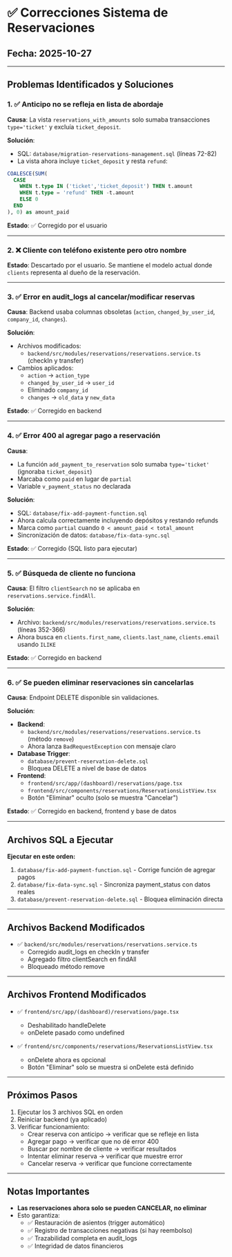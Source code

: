 # ✅ Correcciones Sistema de Reservaciones

## Fecha: 2025-10-27

---

## Problemas Identificados y Soluciones

### 1. ✅ Anticipo no se refleja en lista de abordaje

**Causa**: La vista `reservations_with_amounts` solo sumaba transacciones `type='ticket'` y excluía `ticket_deposit`.

**Solución**: 
- SQL: `database/migration-reservations-management.sql` (líneas 72-82)
- La vista ahora incluye `ticket_deposit` y resta `refund`:
```sql
COALESCE(SUM(
  CASE 
    WHEN t.type IN ('ticket','ticket_deposit') THEN t.amount
    WHEN t.type = 'refund' THEN -t.amount
    ELSE 0
  END
), 0) as amount_paid
```

**Estado**: ✅ Corregido por el usuario

---

### 2. ❌ Cliente con teléfono existente pero otro nombre

**Estado**: Descartado por el usuario. Se mantiene el modelo actual donde `clients` representa al dueño de la reservación.

---

### 3. ✅ Error en audit_logs al cancelar/modificar reservas

**Causa**: Backend usaba columnas obsoletas (`action`, `changed_by_user_id`, `company_id`, `changes`).

**Solución**:
- Archivos modificados:
  - `backend/src/modules/reservations/reservations.service.ts` (checkIn y transfer)
- Cambios aplicados:
  - `action` → `action_type`
  - `changed_by_user_id` → `user_id`
  - Eliminado `company_id`
  - `changes` → `old_data` y `new_data`

**Estado**: ✅ Corregido en backend

---

### 4. ✅ Error 400 al agregar pago a reservación

**Causa**: 
- La función `add_payment_to_reservation` solo sumaba `type='ticket'` (ignoraba `ticket_deposit`)
- Marcaba como `paid` en lugar de `partial`
- Variable `v_payment_status` no declarada

**Solución**:
- SQL: `database/fix-add-payment-function.sql`
- Ahora calcula correctamente incluyendo depósitos y restando refunds
- Marca como `partial` cuando `0 < amount_paid < total_amount`
- Sincronización de datos: `database/fix-data-sync.sql`

**Estado**: ✅ Corregido (SQL listo para ejecutar)

---

### 5. ✅ Búsqueda de cliente no funciona

**Causa**: El filtro `clientSearch` no se aplicaba en `reservations.service.findAll`.

**Solución**:
- Archivo: `backend/src/modules/reservations/reservations.service.ts` (líneas 352-366)
- Ahora busca en `clients.first_name`, `clients.last_name`, `clients.email` usando `ILIKE`

**Estado**: ✅ Corregido en backend

---

### 6. ✅ Se pueden eliminar reservaciones sin cancelarlas

**Causa**: Endpoint DELETE disponible sin validaciones.

**Solución**:
- **Backend**: 
  - `backend/src/modules/reservations/reservations.service.ts` (método `remove`)
  - Ahora lanza `BadRequestException` con mensaje claro
- **Database Trigger**: 
  - `database/prevent-reservation-delete.sql`
  - Bloquea DELETE a nivel de base de datos
- **Frontend**: 
  - `frontend/src/app/(dashboard)/reservations/page.tsx`
  - `frontend/src/components/reservations/ReservationsListView.tsx`
  - Botón "Eliminar" oculto (solo se muestra "Cancelar")

**Estado**: ✅ Corregido en backend, frontend y base de datos

---

## Archivos SQL a Ejecutar

**Ejecutar en este orden:**

1. `database/fix-add-payment-function.sql` - Corrige función de agregar pagos
2. `database/fix-data-sync.sql` - Sincroniza payment_status con datos reales
3. `database/prevent-reservation-delete.sql` - Bloquea eliminación directa

---

## Archivos Backend Modificados

- ✅ `backend/src/modules/reservations/reservations.service.ts`
  - Corregido audit_logs en checkIn y transfer
  - Agregado filtro clientSearch en findAll
  - Bloqueado método remove

---

## Archivos Frontend Modificados

- ✅ `frontend/src/app/(dashboard)/reservations/page.tsx`
  - Deshabilitado handleDelete
  - onDelete pasado como undefined

- ✅ `frontend/src/components/reservations/ReservationsListView.tsx`
  - onDelete ahora es opcional
  - Botón "Eliminar" solo se muestra si onDelete está definido

---

## Próximos Pasos

1. Ejecutar los 3 archivos SQL en orden
2. Reiniciar backend (ya aplicado)
3. Verificar funcionamiento:
   - Crear reserva con anticipo → verificar que se refleje en lista
   - Agregar pago → verificar que no dé error 400
   - Buscar por nombre de cliente → verificar resultados
   - Intentar eliminar reserva → verificar que muestre error
   - Cancelar reserva → verificar que funcione correctamente

---

## Notas Importantes

- **Las reservaciones ahora solo se pueden CANCELAR, no eliminar**
- Esto garantiza:
  - ✅ Restauración de asientos (trigger automático)
  - ✅ Registro de transacciones negativas (si hay reembolso)
  - ✅ Trazabilidad completa en audit_logs
  - ✅ Integridad de datos financieros

